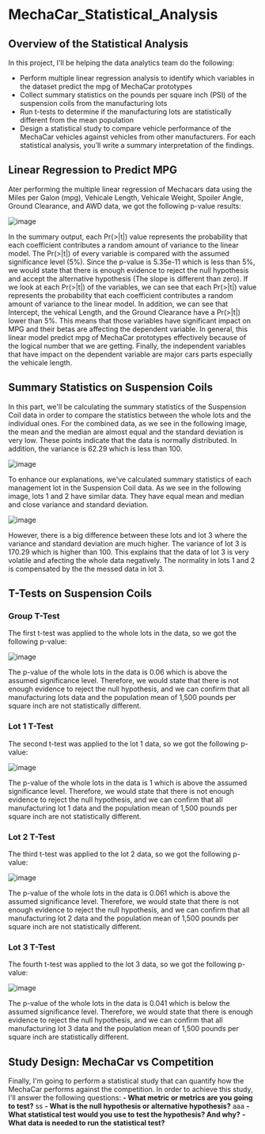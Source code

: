 # MechaCar_Statistical_Analysis

## Overview of the Statistical Analysis
In this project, I'll be helping the data analytics team do the following:
 - Perform multiple linear regression analysis to identify which variables in the dataset predict the mpg of MechaCar prototypes
 - Collect summary statistics on the pounds per square inch (PSI) of the suspension coils from the manufacturing lots
 - Run t-tests to determine if the manufacturing lots are statistically different from the mean population
 - Design a statistical study to compare vehicle performance of the MechaCar vehicles against vehicles from other manufacturers. For each statistical analysis, you’ll write a summary interpretation of the findings.

## Linear Regression to Predict MPG
Ater performing the multiple linear regression of Mechacars data using the Miles per Galon (mpg), Vehicale Length, Vehicale Weight, Spoiler Angle, Ground Clearance, and AWD data, we got the following p-value results:												
														
![image](https://user-images.githubusercontent.com/80184581/128578745-1b6246a0-3b05-438e-95dc-5bc6c23533df.png)

In the summary output, each Pr(>|t|) value represents the probability that each coefficient contributes a random amount of variance to the linear model. The Pr(>|t|) of every variable is compared with the assumed significance level (5%). Since the p-value is 5.35e-11 which is less than 5%, we would state that there is enough evidence to reject the null hypothesis and accept the alternative hypothesis (The slope is different than zero). If we look at each Pr(>|t|) of the variables, we can see that each Pr(>|t|) value represents the probability that each coefficient contributes a random amount of variance to the linear model. In addition, we can see that Intercept, the vehical Length, and the Ground Clearance have a Pr(>|t|) lower than 5%. This means that those variables have significant impact on MPG and their betas are affecting the dependent variable. In general, this linear model predict mpg of MechaCar prototypes effectively because of the logical number that we are getting. Finally, the independent variables that have impact on the dependent variable are major cars parts especially the vehicale length. 

## Summary Statistics on Suspension Coils
In this part, we'll be calculating the summary statistics of the Suspension Coil data in order to compare the statistics between the whole lots and the individual ones. For the combined data, as we see in the following image, the mean and the median are almost equal and the standard deviation is very low. These points indicate that the data is normally distributed. In addition, the variance is 62.29 which is less than 100. 

![image](https://user-images.githubusercontent.com/80184581/128585450-d3c4ef97-172b-4d9b-af8d-3e00d0d6d629.png)

To enhance our explanations, we've calculated summary statistics of each management lot in the Suspension Coil data. As we see in the following image, lots 1 and 2 have similar data. They have equal mean and median and close variance and standard  deviation. 

![image](https://user-images.githubusercontent.com/80184581/128585572-a7ff37d4-75c2-448a-857a-df36cc9bc8f0.png)

However, there is a big difference between these lots and lot 3 where the variance and standard deviation are much higher. The variance of lot 3 is 170.29 which is higher than 100. This explains that the data of lot 3 is very volatile and afecting the whole data negatively. The normality in lots 1 and 2 is compensated by the the messed data in lot 3. 

## T-Tests on Suspension Coils
### Group T-Test
The first t-test was applied to the whole lots in the data, so we got the following p-value:

![image](https://user-images.githubusercontent.com/80184581/128586490-1b2d3337-61fc-4ae0-900b-d734c37d15c0.png)

The p-value of the whole lots in the data is 0.06 which is above the assumed significance level. Therefore, we would state that there is not enough evidence to reject the null hypothesis, and we can confirm that all manufacturing lots data and the population mean of 1,500 pounds per square inch are not statistically different.

### Lot 1 T-Test
The second t-test was applied to the lot 1 data, so we got the following p-value:

![image](https://user-images.githubusercontent.com/80184581/128586527-f362318d-218b-4fe5-9ac2-d567e2556569.png)

The p-value of the whole lots in the data is 1 which is above the assumed significance level. Therefore, we would state that there is not enough evidence to reject the null hypothesis, and we can confirm that all manufacturing lot 1 data and the population mean of 1,500 pounds per square inch are not statistically different.

### Lot 2 T-Test
The third t-test was applied to the lot 2 data, so we got the following p-value:

![image](https://user-images.githubusercontent.com/80184581/128586593-4fdc58bc-bfe2-4872-b33b-b26fc9df4e03.png)

The p-value of the whole lots in the data is 0.061 which is above the assumed significance level. Therefore, we would state that there is not enough evidence to reject the null hypothesis, and we can confirm that all manufacturing lot 2 data and the population mean of 1,500 pounds per square inch are not statistically different.

### Lot 3 T-Test
The fourth t-test was applied to the lot 3 data, so we got the following p-value:

![image](https://user-images.githubusercontent.com/80184581/128586390-06dd63d6-91d8-4745-9caa-fc0abb712c6a.png)

The p-value of the whole lots in the data is 0.041 which is below the assumed significance level. Therefore, we would state that there is enough evidence to reject the null hypothesis, and we can confirm that all manufacturing lot 3 data and the population mean of 1,500 pounds per square inch are statistically different.

## Study Design: MechaCar vs Competition
Finally, I'm going to perform a statistical study that can quantify how the MechaCar performs against the competition. In order to achieve this study, I'll answer the following questions:
 **- What metric or metrics are you going to test?**
 	ss
 **- What is the null hypothesis or alternative hypothesis?** aaa
 **- What statistical test would you use to test the hypothesis? And why?**
 **- What data is needed to run the statistical test?**


